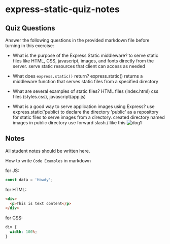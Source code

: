 # express-static-quiz-notes

## Quiz Questions

Answer the following questions in the provided markdown file before turning in this exercise:

- What is the purpose of the Express Static middleware?
  to serve static files like HTML, CSS, javascript, images, and fonts directly from the server. serve static resources that client can access as needed

- What does `express.static()` return?
  express.static() returns a middleware function that serves static files from a specified directory
- What are several examples of static files?
  HTML files (index.html) css files (styles.css), javascript(app.js)
- What is a good way to serve application images using Express?
  use express.static('public) to declare the directory 'public' as a repository for static files to serve images from a directory.
  created directory named images in public directory
  use forward slash / like this <img src="/images/dog1.jpg" alt="dog1">

## Notes

All student notes should be written here.

How to write `Code Examples` in markdown

for JS:

```javascript
const data = 'Howdy';
```

for HTML:

```html
<div>
  <p>This is text content</p>
</div>
```

for CSS:

```css
div {
  width: 100%;
}
```
